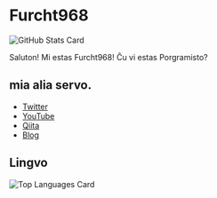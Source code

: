 # Furcht968

![GitHub Stats Card](https://github-readme-stats.vercel.app/api?username=Furcht968&count_private=true&theme=gotham)

Saluton!
Mi estas Furcht968!
Ĉu vi estas Porgramisto?


## mia alia servo.
- [Twitter](https://twitter.com/BinaryRussia968)
- [YouTube](https://www.youtube.com/channel/UCHYQciqJ26oOCXeLEs_LnQg)
- [Qiita](https://qiita.com/Furcht968)
- [Blog](https://furcht968.hatenablog.com)

## Lingvo

![Top Languages Card](https://github-readme-stats.vercel.app/api/top-langs/?username=Furcht968&theme=gotham)
